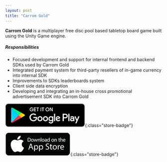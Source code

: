 ```yaml
---
layout: post
title: "Carrom Gold"
---
```


**Carrom Gold** is a multiplayer free disc pool based tabletop board game built using the Unity Game engine.

##### Responsibilities
- Focused development and support for internal frontend and backend SDKs used by Carrom Gold
- Integrated payment system for third-party resellers of in-game currency into internal SDK
- Improvements to SDKs leaderboards system
- Client side data encryption
- Developing and integrating an in-house cross promotional advertisement SDK into Carrom Gold

[![Play Store Link](/assets/media/google-play-badge.png)](https://play.google.com/store/apps/details?id=com.moonfrog.carromgold&hl=en_IN&gl=US){:class="store-badge"}

[![App Store Link](/assets/media/app-store-badge.png)](https://apps.apple.com/us/app/carrom-gold-game-of-friends/id1564244419){:class="store-badge"}